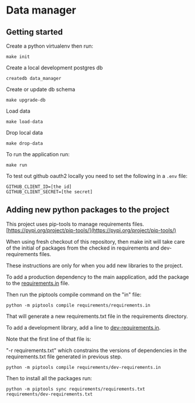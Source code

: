 # Data manager

## Getting started

Create a python virtualenv then run:

    make init

Create a local development postgres db

    createdb data_manager

Create or update db schema

    make upgrade-db

Load data

    make load-data

Drop local data

    make drop-data

To run the application run:

    make run


To test out github oauth2 locally you need to set the following in a `.env` file:

    GITHUB_CLIENT_ID=[the id]
    GITHUB_CLIENT_SECRET=[the secret]


## Adding new python packages to the project

This project uses pip-tools to manage requirements files. [https://pypi.org/project/pip-tools/](https://pypi.org/project/pip-tools/)

When using fresh checkout of this repository, then make init will take care of the initial of packages from the checked
in requirements and dev-requirements files.

These instructions are only for when you add new libraries to the project.

To add a production dependency to the main aapplication, add the package to the [requirements.in](requirements.in)
file.

Then run the piptools compile command on the "in" file:

    python -m piptools compile requirements/requirements.in

That will generate a new requirements.txt file in the requirements directory.


To add a development library, add a line to [dev-requirements.in](dev-requirements.in).

Note that the first line of that file is:

"-r requirements.txt" which constrains the versions of dependencies in the requirements.txt file generated in previous step.

    python -m piptools compile requirements/dev-requirements.in

Then to install all the packages run:

    python -m piptools sync requirements/requirements.txt requirements/dev-requirements.txt
